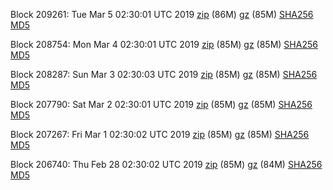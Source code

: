 Block 209261: Tue Mar  5 02:30:01 UTC 2019 [zip](https://files.01coin.io/mainnet/2019-03-05/bootstrap.dat.zip) (86M) [gz](https://files.01coin.io/mainnet/2019-03-05/bootstrap.dat.tar.gz) (85M) [SHA256](https://files.01coin.io/mainnet/2019-03-05/sha256.txt) [MD5](https://files.01coin.io/mainnet/2019-03-05/md5.txt)

Block 208754: Mon Mar  4 02:30:01 UTC 2019 [zip](https://files.01coin.io/mainnet/2019-03-04/bootstrap.dat.zip) (85M) [gz](https://files.01coin.io/mainnet/2019-03-04/bootstrap.dat.tar.gz) (85M) [SHA256](https://files.01coin.io/mainnet/2019-03-04/sha256.txt) [MD5](https://files.01coin.io/mainnet/2019-03-04/md5.txt)

Block 208287: Sun Mar  3 02:30:03 UTC 2019 [zip](https://files.01coin.io/mainnet/2019-03-03/bootstrap.dat.zip) (85M) [gz](https://files.01coin.io/mainnet/2019-03-03/bootstrap.dat.tar.gz) (85M) [SHA256](https://files.01coin.io/mainnet/2019-03-03/sha256.txt) [MD5](https://files.01coin.io/mainnet/2019-03-03/md5.txt)

Block 207790: Sat Mar  2 02:30:01 UTC 2019 [zip](https://files.01coin.io/mainnet/2019-03-02/bootstrap.dat.zip) (85M) [gz](https://files.01coin.io/mainnet/2019-03-02/bootstrap.dat.tar.gz) (85M) [SHA256](https://files.01coin.io/mainnet/2019-03-02/sha256.txt) [MD5](https://files.01coin.io/mainnet/2019-03-02/md5.txt)

Block 207267: Fri Mar  1 02:30:02 UTC 2019 [zip](https://files.01coin.io/mainnet/2019-03-01/bootstrap.dat.zip) (85M) [gz](https://files.01coin.io/mainnet/2019-03-01/bootstrap.dat.tar.gz) (85M) [SHA256](https://files.01coin.io/mainnet/2019-03-01/sha256.txt) [MD5](https://files.01coin.io/mainnet/2019-03-01/md5.txt)

Block 206740: Thu Feb 28 02:30:02 UTC 2019 [zip](https://files.01coin.io/mainnet/2019-02-28/bootstrap.dat.zip) (85M) [gz](https://files.01coin.io/mainnet/2019-02-28/bootstrap.dat.tar.gz) (84M) [SHA256](https://files.01coin.io/mainnet/2019-02-28/sha256.txt) [MD5](https://files.01coin.io/mainnet/2019-02-28/md5.txt)

